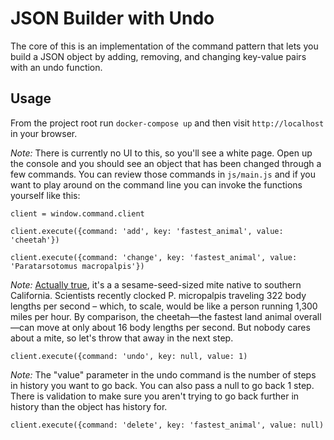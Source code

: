 # JSON Builder with Undo

The core of this is an implementation of the command pattern that lets you build a JSON object by adding, removing, and changing key-value pairs with an undo function.

## Usage
From the project root run `docker-compose up` and then visit `http://localhost` in your browser.

_Note:_ There is currently no UI to this, so you'll see a white page. Open up the console and you should see an object that has been changed through a few commands. You can review those commands in `js/main.js` and if you want to play around on the command line you can invoke the functions yourself like this:

`client = window.command.client`

`client.execute({command: 'add', key: 'fastest_animal', value: 'cheetah'})`

`client.execute({command: 'change', key: 'fastest_animal', value: 'Paratarsotomus macropalpis'})`

_Note:_ [Actually true](https://io9.gizmodo.com/the-fastest-animal-relative-to-its-size-is-really-re-1570325611), it's a a sesame-seed-sized mite native to southern California. Scientists recently clocked P. micropalpis traveling 322 body lengths per second – which, to scale, would be like a person running 1,300 miles per hour. By comparison, the cheetah—the fastest land animal overall—can move at only about 16 body lengths per second. But nobody cares about a mite, so let's throw that away in the next step.

`client.execute({command: 'undo', key: null, value: 1)`

_Note:_ The "value" parameter in the undo command is the number of steps in history you want to go back. You can also pass a null to go back 1 step. There is validation to make sure you aren't trying to go back further in history than the object has history for.

`client.execute({command: 'delete', key: 'fastest_animal', value: null)`
